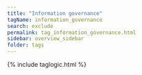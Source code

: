 ```yaml
---
title: "Information governance"
tagName: information_governance
search: exclude
permalink: tag_information_governance.html
sidebar: overview_sidebar
folder: tags
---
```

{% include taglogic.html %}


